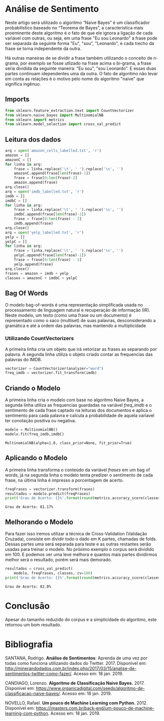 
# Análise de Sentimento 

Neste artigo será utilizado o algoritmo “Naive Bayes” é um classificador probabilístico baseado no “Teorema de Bayes”, a caracteristica mais proeminente deste algoritmo é o fato de que ele ignora a ligação de cada variável com outras, ou seja, em uma frase "Eu sou Leonardo" a frase pode ser separada da seguinte forma "Eu", "sou", "Leonardo", e cada trecho da frase se torna independente da outra. 

Há outras maneiras de se dividir a frase também utilizando o conceito de n-grama, por exemplo se fosse utlizado na frase acima o bi-grama, a frase seria dividida da seguinte maneira: "Eu sou", "sou Leonardo". E essas duas partes continuam idependentes uma da outra. O fato de algoritmo não levar em conta as relações é o motivo pelo nome do algoritmo "naive" que significa ingênuo. 


## Imports


```python
from sklearn.feature_extraction.text import CountVectorizer
from sklearn.naive_bayes import MultinomialNB
from sklearn import metrics
from sklearn.model_selection import cross_val_predict
```

## Leitura dos dados


```python
arq = open('amazon_cells_labelled.txt', 'r')
amazon = []
amazonC = []
for linha in arq:
    frase = linha.replace('\t', ' ').replace('\n', '')
    amazonC.append(frase[len(frase)-1])
    frase = frase[0:len(frase)-2]
    amazon.append(frase)
arq.close()
arq = open('imdb_labelled.txt', 'r')
imdb = []
imdbC = []
for linha in arq:
    frase = linha.replace('\t', ' ').replace('\n', '')
    imdbC.append(frase[len(frase)-1])
    frase = frase[0:len(frase) - 2]
    imdb.append(frase)
arq.close()
arq = open('yelp_labelled.txt', 'r')
yelp = []
yelpC = []
for linha in arq:
    frase = linha.replace('\t', ' ').replace('\n', '')
    yelpC.append(frase[len(frase)-1])
    frase = frase[0:len(frase) - 2]
    yelp.append(frase)
arq.close()
frases = amazon + imdb + yelp
classes = amazonC + imdbC + yelpC
```

## Bag Of Words
O modelo bag-of-words é uma representação simplificada usada no processamento de linguagem natural e recuperação de informação (IR). Neste modelo, um texto (como uma frase ou um documento) é representado como o saco (multiset) de suas palavras, desconsiderando a gramática e até a ordem das palavras, mas mantendo a multiplicidade

### Utilizando CountVectorizers
A primeira linha cria um objeto que irá vetorizar as frases as separando por palavra. A segunda linha utiliza o objeto criado contar as frequencias das palavras do IMDB.


```python
vectorizer = CountVectorizer(analyzer="word")
freq_imdb = vectorizer.fit_transform(imdb)
```

## Criando o Modelo

A primeira linha cria o modelo com base no algoritmo Naive Bayes, a segunda linha utiliza as frequencias guardadas na variável *freq_imdb* e o sentimento de cada frase captado na leituras dos documentos e aplica o sentimento para cada palavra e calcula a probabilidade de aquela variavel ter conotação positiva ou negativa.


```python
modelo = MultinomialNB()
modelo.fit(freq_imdb,imdbC)
```




    MultinomialNB(alpha=1.0, class_prior=None, fit_prior=True)



## Aplicando o Modelo

A primeira linha transforma o conteúdo da variável *frases* em um bag of words, já na segunda linha o modelo tenta predizer o sentimento de cada frase, na última linha é impresso a porcentagem de acerto.


```python
freqFrases = vectorizer.transform(frases)
resultados = modelo.predict(freqFrases)
print('Grau de Acerto: {}%'.format(round(metrics.accuracy_score(classes, resultados)*100, 2)))
```

    Grau de Acerto: 81.17%


## Melhorando o Modelo

Para fazer isso iremos utilizar a técnica de Cross-Validation (Validação Cruzada), consiste em dividir todo o dado em K partes, chamadas de folds. Dessas partes uma será separada para teste e as outras restantes serão usadas para treinar o modelo. No próximo exemplo o corpus será dividido em 100. E podemos ver uma leve melhora e quantos mais partes dividirmos melhor será o resultado, porém será mais demorado.


```python
resultados = cross_val_predict(
    modelo, freqFrases, classes, cv=100)
print('Grau de Acerto: {}%'.format(round(metrics.accuracy_score(classes, resultados)*100, 2)))
```

    Grau de Acerto: 82.8%


# Conclusão

Apesar do tamanho reduzido do corpus e a simplicidade do algoritmo, este retornou um bom resultado.

# Bibliografia
SANTANA, Rodrigo. **Análise de Sentimentos**: Aprenda de uma vez por todas como funciona utilizando dados do Twitter. 2017. Disponível em: <http://minerandodados.com.br/index.php/2017/03/15/analise-de-sentimentos-twitter-como-fazer/>. Acesso em: 18 jan. 2019.

CANDIAGO, Lorenzo. **Algoritmo de Classificação Naive Bayes.** 2017. Disponível em: <https://www.organicadigital.com/seeds/algoritmo-de-classificacao-naive-bayes/>. Acesso em: 18 jan. 2019.

NOVELLO, Rafael. **Um pouco de Machine Learning com Python.** 2012. Disponível em: <https://imasters.com.br/back-end/um-pouco-de-machine-learning-com-python>. Acesso em: 18 jan. 2019.


```python

```
